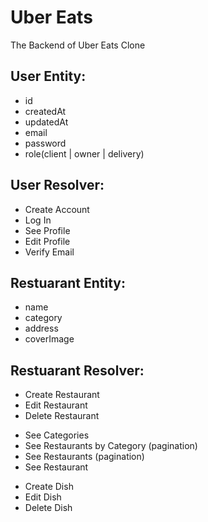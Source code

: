# Uber Eats

The Backend of Uber Eats Clone

## User Entity:

- id
- createdAt
- updatedAt
- email
- password
- role(client | owner | delivery)

## User Resolver:

- Create Account
- Log In
- See Profile
- Edit Profile
- Verify Email

## Restuarant Entity:

- name
- category
- address
- coverImage

## Restuarant Resolver:

- Create Restaurant
- Edit Restaurant
- Delete Restaurant

* See Categories
* See Restaurants by Category (pagination)
* See Restaurants (pagination)
* See Restaurant

- Create Dish
- Edit Dish
- Delete Dish
